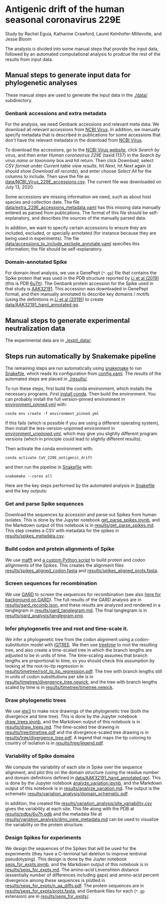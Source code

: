 # Antigenic drift of the human seasonal coronavirus 229E

Study by Rachel Eguia, Katharine Crawford, Laurel Kelnhofer-Millevolte, and Jesse Bloom

The analysis is divided into some manual steps that provide the input data, followed by an automated computational analysis to prodcue the rest of the results from input data.

## Manual steps to generate input data for phylogenetic analyses
These manual steps are used to generate the input data in the [./data/](data) subdirectory.

### Genbank accessions and extra metadata
For the analysis, we need Genbank accessions and relevant meta data.
We download all relevant accessions from [NCBI Virus](https://www.ncbi.nlm.nih.gov/labs/virus/).
In addition, we manually specify metadata that is described in publications for some accessions that don't have the relevant metadata in the download from [NCBI Virus](https://www.ncbi.nlm.nih.gov/labs/virus/).

To download the accessions, go to the [NCBI Virus website](https://www.ncbi.nlm.nih.gov/labs/virus/), click *Search by virus*, and then enter *Human coronavirus 229E* (taxid:1137) in the *Search by virus name or taxonomy* box and hit return.
Then click *Download*, select *CSV format* under *Current table view results*, hit *Next*, hit *Next* again (it should show *Download all records*), and enter choose *Select All* for the columns to include.
Then save the file as [data/NCBI_Virus_229E_accessions.csv](data/NCBI_Virus_229E_accessions.csv).
The current file was downloaded on July 13, 2020.

Some accessions are missing information we need, such as about host species and collection date.
The file [data/extra_229E_accessions_metadata.yaml](data/extra_229E_accessions_metadata.yaml) has this missing data manually entered as parsed from publications.
The format of this file should be self-explanatory, and describes the sources of the manually parsed data.

In addition, we want to specify certain accessions to ensure they are included, excluded, or specially annotated (for instance because they are being used in experiments).
The file [data/accessions_to_include_exclude_annotate.yaml](data/accessions_to_include_exclude_annotate.yaml) specifies this information; the file should be self-explanatory.

### Domain-annotated Spike
For domain-level analysis, we use a GenePept (`*.gp`) file that contains the Spike protein that was used in the PDB structure reported by [Li et al (2019)](https://elifesciences.org/articles/51230) (this is PDB [6u7h](https://www.rcsb.org/structure/6U7H)).
The Genbank protein accession for the Spike used in that study is [AAK32191](https://www.ncbi.nlm.nih.gov/protein/AAK32191).
This accession was downloaded in GenePept format, and then manually annotated to describe key domains / motifs (using the definitions in [Li et al (2019)](https://elifesciences.org/articles/51230)) to create [data/AAK32191_hand_annotated.gp](data/AAK32191_hand_annotated.gp).

## Manual steps to generate experimental neutralization data
The experimental data are in [./exptl_data/](exptl_data).

## Steps run automatically by Snakemake pipeline
The remaining steps are run automatically using [snakemake](https://snakemake.readthedocs.io/) to run [Snakefile](Snakefile), which reads its configuration from [config.yaml](config.yaml).
The results of the automated steps are placed in [./results/](results).

To run these steps, first build the conda environment, which installs the necessary programs.
First [install conda](https://docs.conda.io/projects/conda/en/latest/user-guide/install/).
Then build the environment.
You can probably install the full version-pinned environment in [environment_pinned.yml](environment_pinned.yml) with:

    conda env create -f environment_pinned.yml

If this fails (which is possible if you are using a different operating system), then install the less-version-unpinned environment in [environment_unpinned.yml](environment_unpinned.yml), which may give you slightly different program versions (which in principle could lead to slightly different results).

Then activate the conda environment with:

    conda activate CoV_229E_antigenic_drift

and then run the pipeline in [Snakefile](Snakefile) with:

    snakemake --cores all

Here are the key steps performed by the automated analysis in [Snakefile](Snakefile) and the key outputs:

### Get and parse Spike sequences
Download the sequences by accession and parse out Spikes from human isolates.
This is done by the Jupyter notebook [get_parse_spikes.ipynb](get_parse_spikes.ipynb), and the Markdown output of this notebook is in [results/get_parse_spikes.md](results/get_parse_spikes.md).
This step creates a CSV with metadata for the spikes in [results/spikes_metadata.csv](results/spikes_metadata.csv).

### Build codon and protein alignments of Spike
We use [mafft](https://mafft.cbrc.jp/alignment/software/) and [a custom Python script](prot_to_codon_alignment.py) to build protein and codon alilgnments of the Spikes.
This creates the alignment files [results/spikes_aligned_codon.fasta](results/spikes_aligned_codon.fasta) and [results/spikes_aligned_prots.fasta](results/spikes_aligned_prots.fasta).

### Screen sequences for recombination
We use [GARD](https://academic.oup.com/bioinformatics/article/22/24/3096/208339) to screen the sequences for recombination (see also [here for background on GARD](https://link.springer.com/protocol/10.1007/978-1-4939-9074-0_14)).
The full results of the GARD analysis are in [results/gard_recomb.json](results/gard_recomb.json), and these results are analyzed and rendered in a tanglegram in [results/gard_tanglegram.md](results/gard_tanglegram.md).
The final tanglegram is in [results/gard_analysis/tanglegram.png](results/gard_analysis/tanglegram.png).

### Infer phylogenetic tree and root and time-scale it.
We infer a phylogenetic tree from the codon alignment using a codon-substitution model with [IQTREE](http://www.iqtree.org/).
We then use [treetime](https://treetime.readthedocs.io/) to root the resulting tree, and also create a time-scaled tree in which the branch lengths are adjusted to be in units of time.
The time-scaling assumes that branch lengths are proportional to time, so you should check this assumption by looking at the root-to-tip regression in [results/timetree/root_to_tip_regression.pdf](results/timetree/root_to_tip_regression.pdf).
The tree with branch lengths still in units of codon substitutions per site is in [results/timetree/divergence_tree.newick](results/timetree/divergence_tree.newick), and the tree with branch lengths scaled by time is in [results/timetree/timetree.newick](results/timetree/timetree.newick).

### Draw phylogenetic trees
We use [ete3](http://etetoolkit.org/) to make nice drawings of the phylogenetic tree (both the divergence and time tree).
This is done by the Jupyter notebook [draw_trees.ipynb](draw_trees.ipynb), and the Markdown output of this notebook is in [results/draw_trees.md](results/draw_trees.md).
The time-scaled tree drawing in [results/tree/timetree.pdf](results/tree/timetree.pdf) and the divergence-scaled tree drawing is in [results/tree/divergence_tree.pdf](results/tree/divergence_tree.pdf).
A legend that maps the tip coloring to country of isolation is in [results/tree/legend.pdf](results/tree/legend.pdf).

### Variability of Spike domains
We compute the variability of each site in Spike over the sequence alignment, and plot this on the domain structure (using the residue number and domain definitions defined in [data/AAK32191_hand_annotated.gp](data/AAK32191_hand_annotated.gp)).
This is done by the Jupyter notebook [analyze_variation.ipynb](analyze_variation.ipynb), and the Markdown output of this notebook is in [results/analyze_variation.md](results/analyze_variation.md).
The output is the schematic [results/variation_analysis/domain_schematic.pdf](results/variation_analysis/domain_schematic.pdf).

In addition, the created file [results/variation_analysis/site_variability.csv](results/variation_analysis/site_variability.csv) gives the variability at each site.
This file along with the PDB at [results/pdbs/6u7h.pdb](results/pdbs/6u7h.pdb) and the metadata file at [results/variation_analysis/dms_view_metadata.md](results/variation_analysis/dms_view_metadata.md) can be used to visualize the variability on the protein structure.

### Design Spikes for experiments
We design the sequences of the Spikes that will be used for the experiments (they have a C-terminal tail deletion to improve lentiviral pseudotyping).
This design is done by the Juyter notebook [seqs_for_expts.ipynb](seqs_for_expts.ipynb), and the Markdown output of this notebook is in [results/seqs_for_expts.md](results/seqs_for_expts.md).
The amino-acid Levenshtein distance (essentially number of differences including gaps) and amino-acid percent divergence among these sequences is plotted in [results/seqs_for_expts/n_aa_diffs.pdf](results/seqs_for_expts/n_aa_diffs.pdf).
The protein sequences are in [results/seqs_for_expts/prots.fasta](results/seqs_for_expts/prots.fasta), and Genbank files for each (`*.gp` extension) are in [results/seqs_for_expts/](results/seqs_for_expts).
